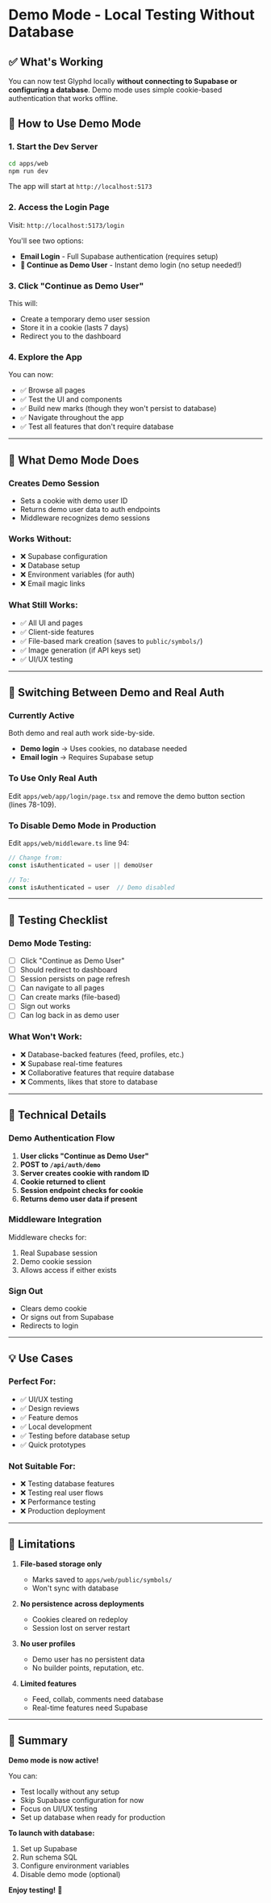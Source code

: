 # Demo Mode - Local Testing Without Database

## ✅ What's Working

You can now test Glyphd locally **without connecting to Supabase or configuring a database**. Demo mode uses simple cookie-based authentication that works offline.

## 🚀 How to Use Demo Mode

### 1. Start the Dev Server

```bash
cd apps/web
npm run dev
```

The app will start at `http://localhost:5173`

### 2. Access the Login Page

Visit: `http://localhost:5173/login`

You'll see two options:
- **Email Login** - Full Supabase authentication (requires setup)
- **👤 Continue as Demo User** - Instant demo login (no setup needed!)

### 3. Click "Continue as Demo User"

This will:
- Create a temporary demo user session
- Store it in a cookie (lasts 7 days)
- Redirect you to the dashboard

### 4. Explore the App

You can now:
- ✅ Browse all pages
- ✅ Test the UI and components
- ✅ Build new marks (though they won't persist to database)
- ✅ Navigate throughout the app
- ✅ Test all features that don't require database

---

## 🎯 What Demo Mode Does

### Creates Demo Session
- Sets a cookie with demo user ID
- Returns demo user data to auth endpoints
- Middleware recognizes demo sessions

### Works Without:
- ❌ Supabase configuration
- ❌ Database setup
- ❌ Environment variables (for auth)
- ❌ Email magic links

### What Still Works:
- ✅ All UI and pages
- ✅ Client-side features
- ✅ File-based mark creation (saves to `public/symbols/`)
- ✅ Image generation (if API keys set)
- ✅ UI/UX testing

---

## 🔄 Switching Between Demo and Real Auth

### Currently Active
Both demo and real auth work side-by-side.

- **Demo login** → Uses cookies, no database needed
- **Email login** → Requires Supabase setup

### To Use Only Real Auth

Edit `apps/web/app/login/page.tsx` and remove the demo button section (lines 78-109).

### To Disable Demo Mode in Production

Edit `apps/web/middleware.ts` line 94:

```typescript
// Change from:
const isAuthenticated = user || demoUser

// To:
const isAuthenticated = user  // Demo disabled
```

---

## 🧪 Testing Checklist

### Demo Mode Testing:
- [ ] Click "Continue as Demo User"
- [ ] Should redirect to dashboard
- [ ] Session persists on page refresh
- [ ] Can navigate to all pages
- [ ] Can create marks (file-based)
- [ ] Sign out works
- [ ] Can log back in as demo user

### What Won't Work:
- ❌ Database-backed features (feed, profiles, etc.)
- ❌ Supabase real-time features
- ❌ Collaborative features that require database
- ❌ Comments, likes that store to database

---

## 🔧 Technical Details

### Demo Authentication Flow

1. **User clicks "Continue as Demo User"**
2. **POST to `/api/auth/demo`**
3. **Server creates cookie with random ID**
4. **Cookie returned to client**
5. **Session endpoint checks for cookie**
6. **Returns demo user data if present**

### Middleware Integration

Middleware checks for:
1. Real Supabase session
2. Demo cookie session
3. Allows access if either exists

### Sign Out

- Clears demo cookie
- Or signs out from Supabase
- Redirects to login

---

## 💡 Use Cases

### Perfect For:
- ✅ UI/UX testing
- ✅ Design reviews
- ✅ Feature demos
- ✅ Local development
- ✅ Testing before database setup
- ✅ Quick prototypes

### Not Suitable For:
- ❌ Testing database features
- ❌ Testing real user flows
- ❌ Performance testing
- ❌ Production deployment

---

## 🚨 Limitations

1. **File-based storage only**
   - Marks saved to `apps/web/public/symbols/`
   - Won't sync with database

2. **No persistence across deployments**
   - Cookies cleared on redeploy
   - Session lost on server restart

3. **No user profiles**
   - Demo user has no persistent data
   - No builder points, reputation, etc.

4. **Limited features**
   - Feed, collab, comments need database
   - Real-time features need Supabase

---

## 🎉 Summary

**Demo mode is now active!** 

You can:
- Test locally without any setup
- Skip Supabase configuration for now
- Focus on UI/UX testing
- Set up database when ready for production

**To launch with database:**
1. Set up Supabase
2. Run schema SQL
3. Configure environment variables
4. Disable demo mode (optional)

**Enjoy testing!** 🚀

